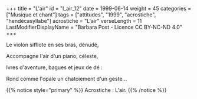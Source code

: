 +++
title = "L'air"
id = "l_air_12"
date = 1999-06-14
weight = 45
categories = ["Musique et chant"]
tags = ["attitudes", "1999", "acrostiche", "hendécasyllabe"]
acrostiche = "L'air"
verseLength = 11
LastModifierDisplayName = "Barbara Post - Licence CC BY-NC-ND 4.0"
+++

Le violon sifflote en ses bras, dénudé,

Accompagne l'air d'un piano, céleste,

Ivres d'aventure, bagues et jeux de dé :

Rond comme l'opale un chatoiement d'un geste...

{{% notice style="primary" %}}
Acrostiche : L'air.
{{% /notice %}}
